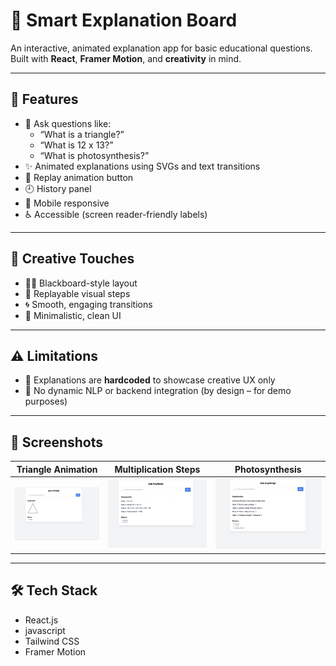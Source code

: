 # 🧠 Smart Explanation Board

An interactive, animated explanation app for basic educational questions. Built with **React**, **Framer Motion**, and **creativity** in mind.

---

## 🚀 Features

- 💬 Ask questions like:
  - “What is a triangle?”
  - “What is 12 x 13?”
  - “What is photosynthesis?”
- ✨ Animated explanations using SVGs and text transitions
- 🔁 Replay animation button
- 🕘 History panel
- 📱 Mobile responsive
- ♿ Accessible (screen reader-friendly labels)

---

## 🎨 Creative Touches

- 🧑‍🏫 Blackboard-style layout
- 🔄 Replayable visual steps
- 🌀 Smooth, engaging transitions
- 🧼 Minimalistic, clean UI

---

## ⚠️ Limitations

- 📄 Explanations are **hardcoded** to showcase creative UX only
- 🧠 No dynamic NLP or backend integration (by design – for demo purposes)

---

## 📸 Screenshots

| Triangle Animation | Multiplication Steps | Photosynthesis |
|--------------------|----------------------|----------------|
| ![Triangle](./src/assets/screenshots/triangle.png) | ![Multiplication](./src/assets/screenshots/multiplication.png) | ![Photosynthesis](./src/assets/screenshots/photosynthesis.png) |

---

## 🛠️ Tech Stack

- React.js
- javascript
- Tailwind CSS
- Framer Motion
